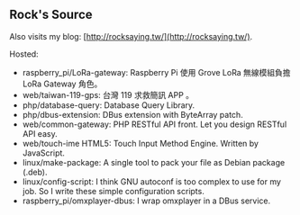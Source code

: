 Rock's Source
-------------

Also visits my blog: [http://rocksaying.tw/](http://rocksaying.tw/).

Hosted:

* raspberry_pi/LoRa-gateway: Raspberry Pi 使用 Grove LoRa 無線模組負擔 LoRa Gateway 角色。
* web/taiwan-119-gps: 台灣 119 求救簡訊 APP 。
* php/database-query: Database Query Library.
* php/dbus-extension: DBus extension with ByteArray patch.
* web/common-gateway: PHP RESTful API front. Let you design RESTful API easy.
* web/touch-ime HTML5: Touch Input Method Engine. Written by JavaScript.
* linux/make-package: A single tool to pack your file as Debian package (.deb).
* linux/config-script: I think GNU autoconf is too complex to use for my job. So I write these simple configuration scripts.
* raspberry_pi/omxplayer-dbus: I wrap omxplayer in a DBus service.
